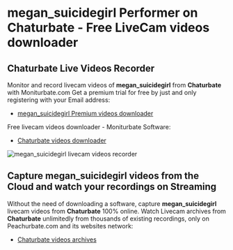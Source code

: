 # megan_suicidegirl Performer on Chaturbate - Free LiveCam videos downloader

## Chaturbate Live Videos Recorder

Monitor and record livecam videos of **megan_suicidegirl** from **Chaturbate** with Moniturbate.com
Get a premium trial for free by just and only registering with your Email address:
* [megan_suicidegirl Premium videos downloader](https://moniturbate.com/request-demo-licence-key.html)

Free livecam videos downloader - Moniturbate Software:
* [Chaturbate videos downloader](https://moniturbate.com/moniturbate-download-software.html)

![megan_suicidegirl livecam videos recorder](https://peachurnet.com/templates/moniturbate-software.png)


## Capture megan_suicidegirl videos from the Cloud and watch your recordings on Streaming

Without the need of downloading a software, capture **megan_suicidegirl** livecam videos from **Chaturbate** 100% online.
Watch Livecam archives from **Chaturbate** unlimitedly from thousands of existing recordings, only on Peachurbate.com and its websites network:
* [Chaturbate videos archives](https://peachurnet.com/)